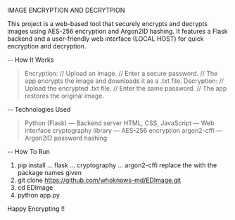 IMAGE ENCRYPTION AND DECRYTPION

This project is a web-based tool that securely encrypts and decrypts images using AES-256 encryption and Argon2ID hashing. 
It features a Flask backend and a user-friendly web interface (LOCAL HOST) for quick encryption and decryption.

-- How It Works
   > Encryption:
      // Upload an image.
      // Enter a secure password.
      // The app encrypts the image and downloads it as a .txt file.
   > Decryption:
      // Upload the encrypted .txt file.
      // Enter the same password.
      // The app restores the original image.

-- Technologies Used
   > Python (Flask) — Backend server
   > HTML, CSS, JavaScript — Web interface
   > cryptography library — AES-256 encryption
   > argon2-cffi — Argon2ID password hashing

-- How To Run
   1. pip install <package>
      ... flask
      ... cryptography
      ... argon2-cffi
      replace the <package> with the package names given
   2. git clone https://github.com/whoknows-md/EDImage.git
   3. cd EDImage
   4. python app.py

Happy Encrypting !!  
